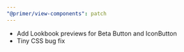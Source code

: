 ```yaml
---
"@primer/view-components": patch
---
```


- Add Lookbook previews for Beta Button and IconButton
- Tiny CSS bug fix
